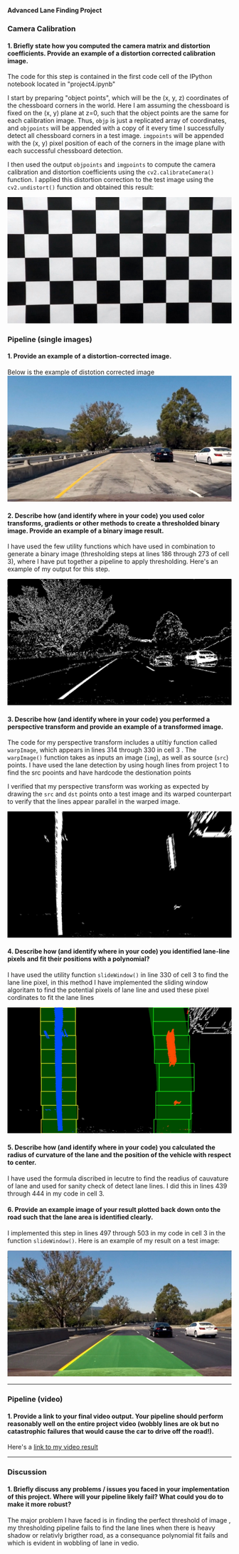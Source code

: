 

**Advanced Lane Finding Project**


[//]: # (Image References)

[image1]: ./output_images/undistorated.jpg "Undistorted"
[image2]: ./output_images/test1.jpg "Road Transformed"
[image3]: ./output_images/threshold.jpg "Binary Example"
[image4]: ./output_images/warped.jpg "Warp Example"
[image5]: ./output_images/color_fit_lines.jpg "Fit Visual"
[image6]: ./output_images/test_images/test6.jpg "Output"
[video1]: ./output/project_video.mp4 "Video"


### Camera Calibration

#### 1. Briefly state how you computed the camera matrix and distortion coefficients. Provide an example of a distortion corrected calibration image.

The code for this step is contained in the first code cell of the IPython notebook located in "project4.ipynb" 

I start by preparing "object points", which will be the (x, y, z) coordinates of the chessboard corners in the world. Here I am assuming the chessboard is fixed on the (x, y) plane at z=0, such that the object points are the same for each calibration image.  Thus, `objp` is just a replicated array of coordinates, and `objpoints` will be appended with a copy of it every time I successfully detect all chessboard corners in a test image.  `imgpoints` will be appended with the (x, y) pixel position of each of the corners in the image plane with each successful chessboard detection.  

I then used the output `objpoints` and `imgpoints` to compute the camera calibration and distortion coefficients using the `cv2.calibrateCamera()` function.  I applied this distortion correction to the test image using the `cv2.undistort()` function and obtained this result: 

![alt text][image1]

### Pipeline (single images)

#### 1. Provide an example of a distortion-corrected image.

Below is the example of distotion corrected image
![alt text][image2]

#### 2. Describe how (and identify where in your code) you used color transforms, gradients or other methods to create a thresholded binary image.  Provide an example of a binary image result.

I have used the few utility functions which have used in combination to generate a binary image (thresholding steps at lines 186 through 273 of cell 3), where I have put together a pipeline to apply thresholding.  Here's an example of my output for this step.  

![alt text][image3]

#### 3. Describe how (and identify where in your code) you performed a perspective transform and provide an example of a transformed image.

The code for my perspective transform includes a utiltiy function called `warpImage`, which appears in lines 314 through 330 in cell 3 .  The `warpImage()` function takes as inputs an image (`img`), as well as source (`src`) points.  I have used the lane detection by using hough lines from project 1 to find the src pooints and have hardcode the destionation points


I verified that my perspective transform was working as expected by drawing the `src` and `dst` points onto a test image and its warped counterpart to verify that the lines appear parallel in the warped image.

![alt text][image4]

#### 4. Describe how (and identify where in your code) you identified lane-line pixels and fit their positions with a polynomial?

I have used the utility function `slideWindow()` in line 330 of cell 3 to find the lane line pixel, in this method I have implemented the sliding window algoritam to find the potential pixels of lane line and used these pixel cordinates to fit the lane lines

![alt text][image5]

#### 5. Describe how (and identify where in your code) you calculated the radius of curvature of the lane and the position of the vehicle with respect to center.

I have used the formula discribed in lecutre to find the readius of cauvature of lane and used for sanity check of detect lane lines.  I did this in lines 439 through 444 in my code in cell 3.

#### 6. Provide an example image of your result plotted back down onto the road such that the lane area is identified clearly.

I implemented this step in lines 497 through 503 in my code in cell 3 in the function `slideWindow()`.  Here is an example of my result on a test image:

![alt text][image6]

---

### Pipeline (video)

#### 1. Provide a link to your final video output.  Your pipeline should perform reasonably well on the entire project video (wobbly lines are ok but no catastrophic failures that would cause the car to drive off the road!).

Here's a [link to my video result](./output/project_video.mp4)

---

### Discussion

#### 1. Briefly discuss any problems / issues you faced in your implementation of this project.  Where will your pipeline likely fail?  What could you do to make it more robust?

The major problem I have faced is in finding the perfect threshold of image , my thresholding pipeline fails to find the lane lines when there is heavy shadow or relativly brigther road, as a consequance polynomial fit fails and which is evident in wobbling of lane in vedio.
